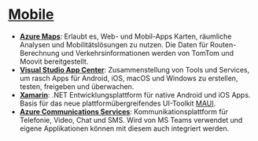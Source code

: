 # [Mobile]

* **[Azure Maps]**: Erlaubt es, Web- und Mobil-Apps Karten, räumliche Analysen
    und Mobilitätslösungen zu nutzen. Die Daten für Routen-Berechnung und
    Verkehrsinformationen werden von TomTom und Moovit bereitgestellt.
* **[Visual Studio App Center]**: Zusammenstellung von Tools und Services, um
    rasch Apps für Android, iOS, macOS und Windows zu erstellen, testen,
    freigeben und überwachen.
* **[Xamarin]**: .NET Entwicklungsplattform für native Android und iOS Apps.
    Basis für das neue plattformübergreifendes UI-Toolkit [MAUI].
* **[Azure Communications Services]**: Kommunikationsplattform für Telefonie,
    Video, Chat und SMS. Wird von MS Teams verwendet und eigene Applikationen
    können mit diesem auch integriert werden.

[Mobile]: https://azure.microsoft.com/de-de/services/#mobile
[Azure Maps]: https://azure.microsoft.com/de-de/services/azure-maps/
[Visual Studio App Center]: https://azure.microsoft.com/de-de/services/app-center/
[Xamarin]: https://azure.microsoft.com/de-de/features/xamarin/
[Azure Communications Services]: https://azure.microsoft.com/de-de/services/communication-services/
[MAUI]: https://devblogs.microsoft.com/dotnet/introducing-net-multi-platform-app-ui/
